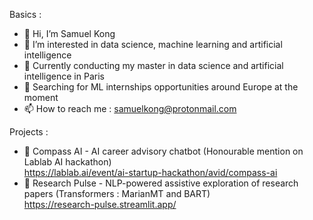 Basics : 
- 👋 Hi, I’m Samuel Kong
- 👀 I’m interested in data science, machine learning and artificial intelligence
- 🌱 Currently conducting my master in data science and artificial intelligence in Paris
- 💼 Searching for ML internships opportunities around Europe at the moment
- 📫 How to reach me : samuelkong@protonmail.com


Projects :
- 💬 Compass AI - AI career advisory chatbot (Honourable mention on Lablab AI hackathon)<br />
https://lablab.ai/event/ai-startup-hackathon/avid/compass-ai
- 🔎 Research Pulse - NLP-powered assistive exploration of research papers (Transformers : MarianMT and BART)<br />
https://research-pulse.streamlit.app/

<!---
smlkg/smlkg is a ✨ special ✨ repository because its `README.md` (this file) appears on your GitHub profile.
You can click the Preview link to take a look at your changes.
--->
